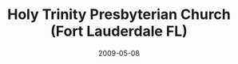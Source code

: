 ---
date: &id001 2009-05-08
end_date: null
location:
  address: 2901 SW 26th Terr.
  city: Fort Lauderdale
  state: FL
minister:
- end: 2011-12-31
  name: Robert Reymond
  start: 2009-01-01
  type: Supply Pastor
- end: null
  name: Chad Mullinix
  start: 2011-01-01
  type: Pastor
ministers:
- Robert Reymond
- Chad Mullinix
name: Holy Trinity Presbyterian Church
names:
- end: 2009-05-08
  name: Holy Trinity Presbyterian mission work
  start: 2007-04-20
- end: null
  name: Holy Trinity Presbyterian Church
  start: 2009-05-08
origination_date: *id001
raw_data: "FLORIDA Fort Lauderdale\nHoly Trinity Presbyterian mission work  (April\
  \ 20. 2007\u2013May 8, 2009)\nHoly Trinity Presbyterian Church (May 8, 2009\u2013\
  \ )\n2901 SW 26th Terr.\nSupply: Robert Reymond, 2009\u201311\nPastor: Chad Mullinix,\
  \ 2011\u2013"
received_from:
- Holy Trinity Presbyterian mission work
states:
- FL
status:
  active: true
  end_date: null
  reason: null
  received_from: null
  withdrawal_to: null
title: Holy Trinity Presbyterian Church (Fort Lauderdale FL)
year_established:
- 2009

---